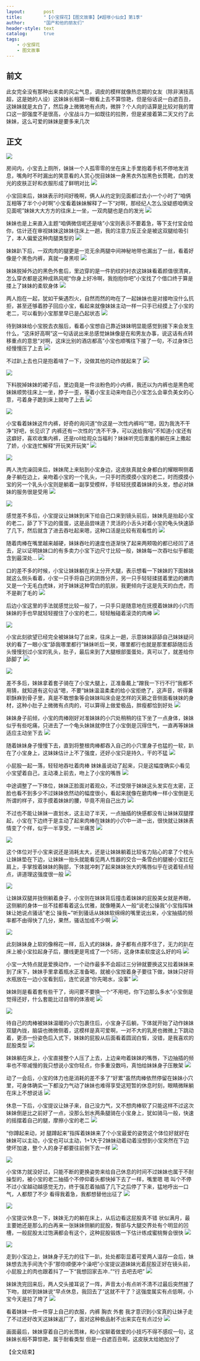 ```yaml
---
layout:       post
title:        "【小宝探花】【图文故事】【#超嗲小仙女】第1季"
author:       "国产和他的朋友们"
header-style: text
catalog:      true
tags:
    - 小宝探花
    - 图文故事
---
```


## 前文

此女完全没有那种出来卖的风尘气息，调皮的模样就像热恋期的女友（除非演技高超，这是她的人设）这妹妹长相第一眼看上去不算惊艳，但是俗话说一白遮百丑，这妹妹就是太白了，然后身上微微地有点肉，微胖？个人向的话算是比较对我的胃口这一部强度不是很高，小宝战斗力一如既往的拉胯，但是紧接着第二天又约了此妹妹，这么可爱的妹妹是要多来几次


## 正文

![](https://pj.oz0ays.app/tupian/forum/202412/07/171840uaz8qgt4q7a3kk67.gif)

房间内，小宝去上厕所，妹妹一个人孤零零的坐在床上手里抱着手机不停地发消息，嘴角时不时漏出的笑意看的人赏心悦目妹妹一身黑衣外加黑色长筒靴，白的发光的皮肤正好和衣服形成了鲜明对比
![](https://pj.oz0ays.app/tupian/forum/202412/07/171845hgfbpb51qw8ouz5i.gif)

小宝回来后，妹妹表示时间好晚啊，俩人从约定到见面都过去小一个小时了“咱俩互相等了半个小时啊”小宝看着妹妹解释了一下“对啊，那经纪人怎么没疑惑咱俩没见面呢”妹妹大大方方的往床上一坐，一双肉腿也是白的发光
![](https://pj.oz0ays.app/tupian/forum/202412/07/171848ukafgkpp2fzqqaq9.gif)

妹妹也是上来直入主题“咱俩微信呢还是啥”小宝则表示不要着急，等下支付宝会给你，估计还在审视妹妹这妹妹往床上一趟，我的注意力反正全是被这双腿给吸引了，本人偏爱这种肉腿类型的
![](https://pj.oz0ays.app/tupian/forum/202412/07/171852kjtpdfd8y9c8c8tc.gif)

妹妹趴下后，一双肉肉的腿更是一览无余两腿中间神秘地带也漏出了一丝，看着好像是个黑色内裤，真就一身黑呗
![](https://pj.oz0ays.app/tupian/forum/202412/07/171856hz3x4uvxs0um0v9z.gif)

妹妹脱掉外边的黑色外套后，里边穿的是一件豹纹的衬衣这妹妹看着颜值很清爽，怎么穿衣都是这种成熟风呢“你身上好冷啊，我抱抱你吧”小宝找了个借口终于算是搂上了妹妹的柔软身体
![](https://pj.oz0ays.app/tupian/forum/202412/07/171900phvzmx8mq4avqa8g.gif)

两人抱在一起，犹如干柴遇烈火，自然而然的吻在了一起妹妹也是对接吻没什么抗拒，甚至还够着脖子回应小宝，看起来就像妹妹主动一样一只手已经摸上了小宝的老二，可以看到小宝那里早已是凸起状态
![](https://pj.oz0ays.app/tupian/forum/202412/07/171905lglpdvff9fj9pjvb.gif)

待到妹妹给小宝脱去衣服后，看着小宝想自己靠近妹妹明显能感觉到接下来会发生什么，“这床好高啊”这一句话说出来总感觉妹妹像是在和男友办事，说这话有点转移重点的意思“对啊，这床比别的酒店都高”小宝也顺嘴往下接了一句，不过身体已经慢慢压了上去
![](https://pj.oz0ays.app/tupian/forum/202412/07/171907myh0y81p8y11ppr1.gif)

不过趴上去也只是抱着啃了一下，没做其他的动作就起来了
![](https://pj.oz0ays.app/tupian/forum/202412/07/171912mq04mb2yor9zqwoq.gif)

![](https://pj.oz0ays.app/tupian/forum/202412/07/171917fcn5r4ww4d45wfz9.gif)

下料脱掉妹妹的裙子后，里边竟是一件淡粉色的小内裤，我还以为内裤也是黑色呢妹妹顺势往床上一坐，脖子一歪，等着小宝主动来吻自己小宝怎么会辜负美女的心意，弓着身子跪到床上就吻了上去
![](https://pj.oz0ays.app/tupian/forum/202412/07/171921m8g8dxt82wu0nfzk.gif)

![](https://pj.oz0ays.app/tupian/forum/202412/07/171924swmnetan9woanrnz.gif)

小宝看着妹妹这件内裤，好奇的询问道“你这是一次性内裤吗”“嗯，因为我洗不干净”好吧，长见识了 内裤还有一次性的“洗不干净，可以送给我吗”不知道小宝还有这癖好，喜欢收集内裤，还是roll给观众当福利？妹妹听完后害羞的躺在床上撒起了娇，小宝连忙解释“开玩笑开玩笑”
![](https://pj.oz0ays.app/tupian/forum/202412/07/171929gxf71gvl77pv7zz7.gif)

![](https://pj.oz0ays.app/tupian/forum/202412/07/171930pzkhtih7p6j07vzh.gif)

两人洗完澡回来后，妹妹爬上来贴到小宝身边，这皮肤真就全身都白的耀眼啊侧着身子躺在边上，亲吻着小宝的一个乳头，一只手时而摸摸小宝的老二，时而摸摸小宝的另一个乳头小宝则是躺着一副享受模样，手轻轻抚摸着妹妹的头发，想必对妹妹的服务很是受用
![](https://pj.oz0ays.app/tupian/forum/202412/07/171933ztwecgtzmnncwclw.gif)

![](https://pj.oz0ays.app/tupian/forum/202412/07/171938xvqosy7dslovc1vq.gif)

感觉差不多后，小宝提议让妹妹到床下给自己口来到镜头前后，妹妹先是抬起小宝的老二，舔了下下边的蛋蛋，这是品尝味道？灵活的小舌头对着小宝的龟头快速舔了几下，然后就含了进去吞吐起来嗯，这种口活是比较有观看性的
![](https://pj.oz0ays.app/tupian/forum/202412/07/171940mvw1fhaa6ef3r4j4.gif)

随着肉棒在嘴里越来越硬，妹妹吞吐的速度也逐渐快了起来两颊吸的都已经凹了进去，足以证明妹妹口的有多卖力小宝下边尺寸比较一般，妹妹每一次吞吐似乎都能含到最深处...
![](https://pj.oz0ays.app/tupian/forum/202412/07/171942o3oo5pkp3rrhyy9p.gif)

口的差不多的时候，小宝让妹妹躺在床上分开大腿，表示想看一下妹妹的下面妹妹就这么侧头看着，小宝一只手将自己的阴唇分开，另一只手轻轻揉搓着里边的嫩肉 又是一个无毛白虎妹，对于妹妹这种雪白的肌肤，我更倾向于这是先天的白虎，而不是剃了毛的
![](https://pj.oz0ays.app/tupian/forum/202412/07/171945u2vdlt8bhff8dqbt.gif)

后边小宝这里的手法就感觉比较一般了，一只手只是随意地在抚摸着妹妹的小穴而妹妹的手也早就轻轻握住了小宝的老二，轻轻触碰着滚烫的肉棒
![](https://pj.oz0ays.app/tupian/forum/202412/07/171947br06c6zlcrjlcj77.gif)

![](https://pj.oz0ays.app/tupian/forum/202412/07/171948zyf50nm0063cz8fv.gif)

小宝此刻欲望已经完全被妹妹勾了出来，往床上一趟，示意妹妹舔舔自己妹妹疑问状的看了一眼小宝“舔我哪里都行”妹妹听后一笑，哪里都行也就是那里都舔随后舌头慢慢划过小宝的乳头，肚子，最后来到了大腿根部蛋蛋处，真可以了，就差给你舔脚了
![](https://pj.oz0ays.app/tupian/forum/202412/07/171951g4rvsugsy1sqv3zq.gif)

![](https://pj.oz0ays.app/tupian/forum/202412/07/171953tea74ek74ikj371a.gif)

差不多后，妹妹拿着套子骑在了小宝大腿上，正准备戴上“蹭我一下行不行”我都不用猜，就知道有这句话“嗯，不要”妹妹温温柔柔的给小宝拒绝了，这声音，听得兼职酥麻到骨子里，真是不敢想象等会妹妹叫床会是怎样的天籁之音侧面看妹妹的身材，这种小肚子上微微有点肉的，可以算得上做爱极品，胖瘦都恰到好处
![](https://pj.oz0ays.app/tupian/forum/202412/07/171957cxkuuzrx3umbnyl3.gif)

妹妹身子前倾，小宝的肉棒刚好对准妹妹的小穴处稍稍的往下坐了一点身体，妹妹似乎有些吃痛，只进去了一个龟头妹妹就停住了小宝倒是沉得住气，一直再等妹妹适应主动坐下去
![](https://pj.oz0ays.app/tupian/forum/202412/07/172000ldr4x5p5ve22kxmk.gif)

随着妹妹身子慢慢下去，直到将整根肉棒都吞入自己的小穴里身子也猛的一软，趴在了小宝身上，这妹妹估计上不了强度，还好小宝只是持久，干的不猛
![](https://pj.oz0ays.app/tupian/forum/202412/07/172002lgy8q7ffc77yyyo7.gif)

小屁股一起一落，轻轻地吞吐着肉棒 妹妹虽说动了起来，只是这幅度确实小看见小宝望着自己，主动凑上前去，吻上了小宝的嘴唇
![](https://pj.oz0ays.app/tupian/forum/202412/07/172005ecpw3geqqjjztcqt.gif)

中途调整了一下体位，妹妹正脸面对着观众，不过受限于妹妹这头发实在太密，正脸也看不到多少不过妹妹依然动的幅度很小，看起来就像在磨肉棒一样小宝倒是无所谓的样子，双手摸着妹妹的腰，毕竟不用自己出力
![](https://pj.oz0ays.app/tupian/forum/202412/07/172007d1og4go5g5xhws64.gif)

不过也不能让妹妹一直划水，这主动了半天，一点抽插的快感都没有让妹妹双腿撑起，小宝在下边终于是主动了起来肉棒在妹妹的小穴中一进一出，很快就让妹妹表情变了个样，似乎一半享受，一半痛苦
![](https://pj.oz0ays.app/tupian/forum/202412/07/172009demsmjfzfffnljff.gif)

![](https://pj.oz0ays.app/tupian/forum/202412/07/172011wottloau7rmalwvo.gif)

这个体位对于小宝来说还是消耗太大，还是让妹妹躺着比较省力贴心的拿了个枕头让妹妹垫在下边，让妹妹一抬头就能看见两人性器的交合一条雪白的腿被小宝扛在肩上，手掌按着妹妹的胸部，下体就冲刺了起来妹妹张大的嘴唇似乎在说着轻点轻点，讲道理这强度很一般
![](https://pj.oz0ays.app/tupian/forum/202412/07/172013bzkllk5x5hixvgi5.gif)

![](https://pj.oz0ays.app/tupian/forum/202412/07/172017ne7jdd2q1qj1qj7p.gif)

让妹妹双腿并拢侧躺着身子，小宝则在妹妹背后撞击着妹妹的屁股美女就是养眼，这侧躺的身体一丝不挂都看着这么优雅，就像睡美人一般“说老公操我”小宝指挥妹妹让她说点骚话“老公 操我~”听到骚话从妹妹软绵绵的嘴里说出来，小宝抽插的频率都不由得快了几分，果然，骚话加成不少啊
![](https://pj.oz0ays.app/tupian/forum/202412/07/172020ks5e1glopyic1ce1.gif)

![](https://pj.oz0ays.app/tupian/forum/202412/07/172024wy3icgwp5g9i2gp8.gif)

此刻妹妹身上软的像棉花一样，后入式的妹妹，身子都有点撑不住了，无力的趴在床上被小宝拉起身子后，腰线更是弯成了一个S形，这身体柔软度这么好的吗
![](https://pj.oz0ays.app/tupian/forum/202412/07/172028tt10qo053gorm85z.gif)

小宝一大特点就是爱换动作，一个动作最多不会超过三分钟就要换这又拉着妹妹来到了床下，妹妹手里拿着瓶水正准备喝，就被小宝按着身子要往下做，妹妹只好将水瓶放在一边小宝看到后，连忙说道“你先喝水，没事”
![](https://pj.oz0ays.app/tupian/forum/202412/07/172033xddbfaxbi8tuiq7i.gif)

妹妹则是看着套有些干了，询问要不要换一个“不用吧，你下边那么多水”小宝倒是觉得还好，什么套能比过自带的体液呢
![](https://pj.oz0ays.app/tupian/forum/202412/07/172036lpmqsmzslf8slpf7.gif)

![](https://pj.oz0ays.app/tupian/forum/202412/07/172040rs7lz9j7a3ye94fl.gif)

待自己的肉棒被妹妹温暖的小穴包裹住后，小宝身子后躺，下体就开始了动作妹妹双腿內拢，脑袋也微微侧着，这模样是真可爱啊，一对不大的乳房也微微上下跳动着，更添一份姿色后入式下，妹妹的屁股从后面看着圆润白皙，没错，是我喜欢的屁股类型
![](https://pj.oz0ays.app/tupian/forum/202412/07/172045e00jj18mm82whdd0.gif)

妹妹躺在床上，小宝直接整个人压了上去，上边亲吻着妹妹的嘴唇，下边抽插的频率也不带减慢的我只想说小宝你轻点，你多重没数吗，真怕给妹妹身子压散架
![](https://pj.oz0ays.app/tupian/forum/202412/07/172047l8v3p95f8lvl0d4f.gif)

动了一会后，小宝的体力也是消耗的差不多了“好累”虽然肉棒依然停留在妹妹小穴里，可身体确实一下都没力气动了妹妹也难得享受这短暂的休息时刻，眼睛微眯躺在床上不想说话
![](https://pj.oz0ays.app/tupian/forum/202412/07/172050kca2ccp0gcua4pia.gif)

休息一下后，小宝提议让妹子来，自己没力气，又不想肉棒软了只能这样不过这次妹妹倒是比之前好了一点，没那么划水两条腿骑在小宝身上，犹如骑马一般，快速的摇摆着自己的腿，摩擦小宝的老二
![](https://pj.oz0ays.app/tupian/forum/202412/07/172055mg2311gt2g3pdgc3.gif)

“你蹲起来动，对 腿蹲起来”指挥着妹妹来了个小宝最爱的姿势这个体位好就好在妹妹可以主动，小宝也可以主动，1+1大于2妹妹动着动着没想到小宝突然在下边使坏加速，整个人的身子都要往前倒下去一样
![](https://pj.oz0ays.app/tupian/forum/202412/07/172100ttiamybd1mesbebb.gif)

![](https://pj.oz0ays.app/tupian/forum/202412/07/172103grglybrieergwhht.gif)

小宝体力就没好过，只能不断的更换姿势来给自己休息的时间不过妹妹也属于不耐操型的，被小宝的老二抽插个不停仰着头都快掉下去了一样，嘴里嗯 嗯 叫个不停不过小宝越动越感觉无力，终于强忍着抽插了几下之后停了下来，猛地呼出一口气，人都颓了不少 看得我着急，我都想替他出征了
![](https://pj.oz0ays.app/tupian/forum/202412/07/172107i07neiijjtnai9v9.gif)

![](https://pj.oz0ays.app/tupian/forum/202412/07/172109tmg3smu1pqa3m2tq.gif)

小宝提议休息一下，妹妹无力的躺在床上，从后边看这屁股真不错 状似满月，最主要她还是那么的白再来一张妹妹侧躺的屁股，臀部与大腿交界处有个明显的凹槽，一般屁股太过饱满都会有这个，这种屁股锻炼一下估计练成蜜桃臀会很快
![](https://pj.oz0ays.app/tupian/forum/202412/07/172111z422d4268v206q84.gif)

![](https://pj.oz0ays.app/tupian/forum/202412/07/172114i851o5o4x8i3gjfx.gif)

走到小宝边上，妹妹身子无力的往下一趴，处处都彰显着可爱两人温存一会后，妹妹想去洗手间洗个手“那你顺便冲个澡吧”小宝提议道妹妹光着屁股正好在镜头前，小屁股上的肉也跟着抖了一下“我想回家去冲..”“行 去吧去吧”
![](https://pj.oz0ays.app/tupian/forum/202412/07/172117j9t2j242tfo47y9t.gif)

妹妹洗完回来后，两人交头接耳说了一阵，声音太小有点听不清不过最后突然接了下吻，就听到妹妹说“早点休息，我回去了”这就不干了？这强度属实有点低啊，小宝今天是拉了垮了
![](https://pj.oz0ays.app/tupian/forum/202412/07/172120i4ixxi77jmm4is5i.gif)

看着妹妹一件一件穿上自己的衣服，内裤 胸衣 外套 我才意识到小宝真的让妹子走了不过还好改天这妹妹返厂了，面对这种极品射不出来实在有点过分
![](https://pj.oz0ays.app/tupian/forum/202412/07/172124ekc501oncrn2hmnr.gif)

画面最后，妹妹穿着自己的长筒袜，和小宝聊着做爱的小技巧不得不感叹一句，这妹妹长相不算惊艳，属于耐看类型 但是一白遮百丑啊，这皮肤太给她加分了

【全文结束】